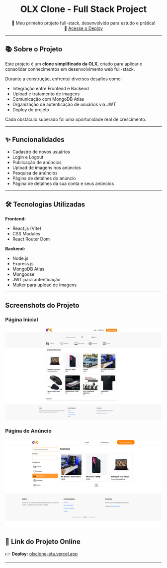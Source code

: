 <h1 align="center">
  OLX Clone - Full Stack Project
</h1>

<p align="center">
  🚀 Meu primeiro projeto full-stack, desenvolvido para estudo e prática!  
  <br />
  🔗 <a href="https://olxclone-eta.vercel.app/" target="_blank">Acesse o Deploy</a>  
</p>

---




## 📚 Sobre o Projeto

Este projeto é um **clone simplificado da OLX**, criado para aplicar e consolidar conhecimentos em desenvolvimento web full-stack.

Durante a construção, enfrentei diversos desafios como:
- Integração entre Frontend e Backend
- Upload e tratamento de imagens
- Comunicação com MongoDB Atlas
- Organização de autenticação de usuários via JWT
- Deploy do projeto

Cada obstáculo superado foi uma oportunidade real de crescimento.

---

## ✨ Funcionalidades

- Cadastro de novos usuários
- Login e Logout
- Publicação de anúncios
- Upload de imagens nos anúncios
- Pesquisa de anúncios
- Página de detalhes do anúncio
- Página de detalhes da sua conta e seus anúncios

---

## 🛠️ Tecnologias Utilizadas

**Frontend:**
- React.js (Vite)
- CSS Modules
- React Router Dom


**Backend:**
- Node.js
- Express.js
- MongoDB Atlas
- Mongoose
- JWT para autenticação
- Multer para upload de imagens

---

## Screenshots do Projeto

### Página Inicial
![Home](./frontend/src/assets/screenshot1.png)

### Página de Anúncio
![Ad Page](./frontend/src/assets/screenshot2.png)

## 🚀 Link do Projeto Online

👉 **Deploy:** [olxclone-eta.vercel.app](https://olxclone-eta.vercel.app/)

---

